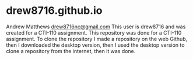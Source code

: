 # drew8716.github.io
Andrew Matthews drew8716nc@gmail.com
This user is drew8716 and was created for a CTI-110 assignment.
This repository was done for a CTI-110 assignment.
To clone the repository I made a repository on the web Github, then I downloaded the desktop version, then I used the desktop version to clone a repository from the internet, then it was done.
